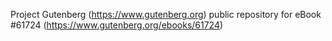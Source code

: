 Project Gutenberg (https://www.gutenberg.org) public repository for eBook #61724 (https://www.gutenberg.org/ebooks/61724)
